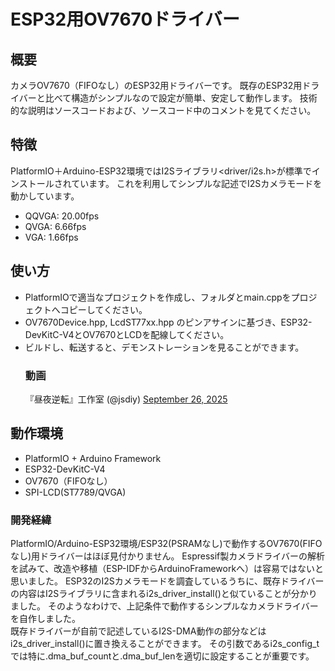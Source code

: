 # ESP32用OV7670ドライバー

## 概要
カメラOV7670（FIFOなし）のESP32用ドライバーです。
既存のESP32用ドライバーと比べて構造がシンプルなので設定が簡単、安定して動作します。
技術的な説明はソースコードおよび、ソースコード中のコメントを見てください。

## 特徴
PlatformIO＋Arduino-ESP32環境ではI2Sライブラリ<driver/i2s.h>が標準でインストールされています。
これを利用してシンプルな記述でI2Sカメラモードを動かしています。
- QQVGA: 20.00fps
- QVGA: 6.66fps
- VGA: 1.66fps

## 使い方
- PlatformIOで適当なプロジェクトを作成し、<lib>フォルダとmain.cppをプロジェクトへコピーしてください。
- OV7670Device.hpp, LcdST77xx.hpp のピンアサインに基づき、ESP32-DevKitC-V4とOV7670とLCDを配線してください。
- ビルドし、転送すると、デモンストレーションを見ることができます。
  ### 動画
  『昼夜逆転』工作室 (@jsdiy) <a href="https://twitter.com/jsdiy/status/1971547894042984603">September 26, 2025</a>

## 動作環境
- PlatformIO + Arduino Framework
- ESP32-DevKitC-V4
- OV7670（FIFOなし）
- SPI-LCD(ST7789/QVGA)

### 開発経緯
PlatformIO/Arduino-ESP32環境/ESP32(PSRAMなし)で動作するOV7670(FIFOなし)用ドライバーはほぼ見付かりません。
Espressif製カメラドライバーの解析を試みて、改造や移植（ESP-IDFからArduinoFrameworkへ）は容易ではないと思いました。
ESP32のI2Sカメラモードを調査しているうちに、既存ドライバーの内容はI2Sライブラリに含まれるi2s_driver_install()と似ていることが分かりました。
そのようなわけで、上記条件で動作するシンプルなカメラドライバーを自作しました。  
既存ドライバーが自前で記述しているI2S-DMA動作の部分などはi2s_driver_install()に置き換えることができます。
その引数であるi2s_config_tでは特に.dma_buf_countと.dma_buf_lenを適切に設定することが重要です。
